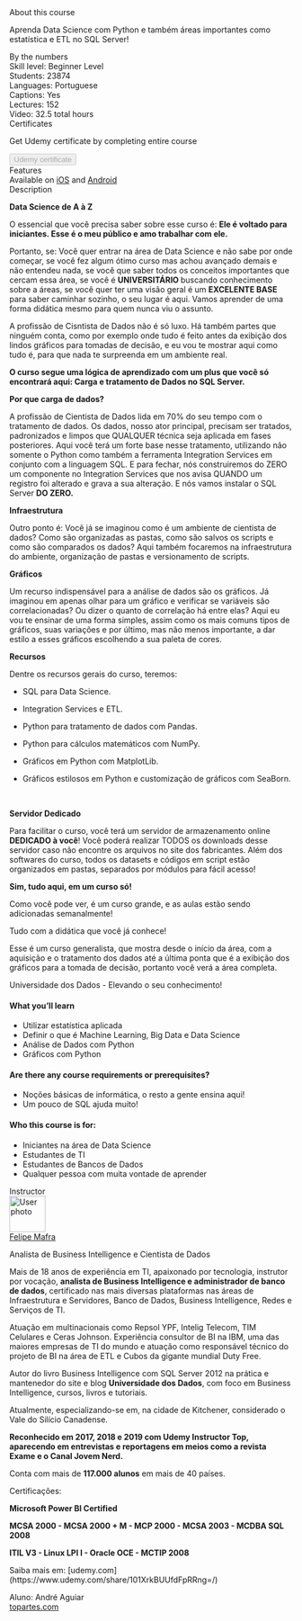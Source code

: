 <div class="course-overview--container--2OKKD" data-purpose="dashboard-overview-container"><div class="course-overview--heading--290FL" data-purpose="course-headline"><div class="font-heading-lg mb-space-sm">About this course</div><p>Aprenda Data Science com Python e também áreas importantes como estatística e ETL no SQL Server!</p></div><div class="course-overview--grid-row--1nKqQ"><div>By the numbers</div><div data-purpose="course-main-stats"><div>Skill level: Beginner Level</div><div>Students: 23874</div><div>Languages: Portuguese</div><div>Captions: Yes</div></div><div data-purpose="course-additional-stats"><div>Lectures: 152</div><div>Video: 32.5 total hours</div></div></div><div class="course-overview--grid-row--1nKqQ" data-purpose="course-certificates"><div>Certificates</div><div class="course-overview--wide--37Lev"><p class="mb-space-sm">Get Udemy certificate by completing entire course</p><button href="" disabled="" target="_blank" data-purpose="get-udemy-certificate" type="button" class="course-overview--certificate-button--1_cXw btn btn-sm btn-default">Udemy certificate</button></div></div><div class="course-overview--grid-row--1nKqQ course-overview--course-features--2fF12" data-purpose="course-features"><div>Features</div><div class="course-overview--wide--37Lev"><span>Available on <a href="https://udemy.app.link/lJxTCOmer9" target="_blank" rel="noopener noreferrer">iOS</a> and <a href="https://udemy.app.link/lJxTCOmer9" target="_blank" rel="noopener noreferrer">Android</a></span></div></div><div class="course-overview--grid-row--1nKqQ"><div>Description</div><div class="course-overview--wide--37Lev course-overview--description--2m1iq" data-purpose="course-description"><div data-purpose="safely-set-inner-html:trusted-html:content"><p><strong>Data Science de A à Z</strong></p><p>O essencial que você precisa saber sobre esse curso é: <strong>Ele é voltado para iniciantes. Esse é o meu público e amo trabalhar com ele.</strong></p><p>Portanto, se: Você quer entrar na área de Data Science e não sabe por onde começar, se você fez algum ótimo curso mas achou avançado demais e não entendeu nada, se você que saber todos os conceitos importantes que cercam essa área, se você é <strong>UNIVERSITÁRIO </strong>buscando conhecimento sobre a áreas,&nbsp;se você quer ter uma visão geral é um <strong>EXCELENTE BASE </strong>para saber caminhar sozinho, o seu lugar é aqui. Vamos aprender de uma forma didática mesmo para quem nunca viu o assunto.</p><p>A profissão de Cisntista de Dados não é só luxo. Há também partes que ninguém conta, como por exemplo onde tudo é feito antes da exibição dos lindos gráficos para tomadas de decisão, e eu vou te mostrar aqui como tudo é, para que nada te surpreenda em um ambiente real.</p><p><strong>O curso segue uma lógica de aprendizado com um plus que você só encontrará aqui: Carga e tratamento de Dados no SQL Server.</strong></p><p><strong>Por que carga de dados? </strong></p><p>A profissão de Cientista de Dados lida em 70% do seu tempo com o tratamento de dados. Os dados, nosso ator principal, precisam ser tratados, padronizados e limpos que QUALQUER técnica seja aplicada em fases posteriores. Aqui você terá um forte base nesse tratamento, utilizando não somente o Python como também a ferramenta Integration Services em conjunto com a linguagem SQL. E para fechar, nós construiremos do ZERO um componente no Integration Services que nos avisa QUANDO um registro foi alterado e grava a sua alteração. E nós vamos instalar o SQL Server <strong>DO&nbsp;ZERO.</strong></p><p><strong>Infraestrutura</strong></p><p>Outro ponto é: Você já se imaginou como é um ambiente de cientista de dados? Como são organizadas as pastas, como são salvos os scripts e como são comparados os dados? Aqui também focaremos na infraestrutura do ambiente, organização de pastas e versionamento de scripts.</p><p><strong>Gráficos</strong></p><p>Um recurso indispensável para a análise de dados são os gráficos. Já imaginou em apenas olhar para um gráfico e verificar se variáveis são correlacionadas? Ou dizer o quanto de correlação há entre elas? Aqui eu vou te ensinar de uma forma simples, assim como os mais comuns tipos de gráficos, suas variações e por último, mas não menos importante, a dar estilo a esses gráficos escolhendo a sua paleta de cores.</p><p><strong>Recursos</strong></p><p>Dentre os recursos gerais do curso, teremos:</p><ul><li><p>SQL para Data Science.</p></li><li><p>Integration Services e ETL.</p></li><li><p>Python para tratamento de dados com Pandas.</p></li><li><p>Python para cálculos matemáticos com NumPy.</p></li><li><p>Gráficos em Python com MatplotLib.</p></li><li><p>Gráficos estilosos em Python e customização de gráficos com SeaBorn.</p><p><br></p></li></ul><p><strong>Servidor Dedicado</strong></p><p>Para facilitar o curso, você terá um servidor de armazenamento online <strong>DEDICADO à você</strong>! Você poderá realizar TODOS os downloads desse servidor caso não encontre os arquivos no site dos fabricantes. Além dos softwares do curso, todos os datasets e códigos em script estão organizados em pastas, separados por módulos para fácil acesso!</p><p><strong>Sim, tudo aqui, em um curso só!</strong></p><p>Como você pode ver, é um curso grande, e as aulas estão sendo adicionadas semanalmente!</p><p>Tudo com a didática que você já conhece!</p><p>Esse é um curso generalista, que mostra desde o início da área, com a aquisição e o tratamento dos dados até a última ponta que é a exibição dos gráficos para a tomada de decisão, portanto você verá a área completa.</p><p>Universidade dos Dados - Elevando o seu conhecimento!</p></div><h4>What you’ll learn</h4><ul><li>Utilizar estatística aplicada</li><li>Definir o que é Machine Learning, Big Data e Data Science</li><li>Análise de Dados com Python</li><li>Gráficos com Python</li></ul><h4>Are there any course requirements or prerequisites?</h4><ul><li>Noções básicas de informática, o resto a gente ensina aqui!</li><li>Um pouco de SQL ajuda muito!</li></ul><h4>Who this course is for:</h4><ul><li>Iniciantes na área de Data Science</li><li>Estudantes de TI</li><li>Estudantes de Bancos de Dados</li><li>Qualquer pessoa com muita vontade de aprender</li></ul></div></div><div class="course-overview--grid-row--1nKqQ"><div>Instructor</div><div class="course-overview--wide--37Lev"><div class="instructor-profile--header-row--n0Prm"><img alt="User photo" aria-label="User photo" class="user-avatar user-avatar--image" data-purpose="user-avatar" height="64" width="64" src="https://img-a.udemycdn.com/user/200_H/21994690_5fad_3.jpg"><div class="instructor-profile--title-wrapper--2V1u6"><div class="instructor-profile--title--1rlDt"><a href="/user/felipe-mafra-dos-santos/" data-purpose="instructor-url">Felipe Mafra</a></div><p>Analista de Business Intelligence e Cientista de Dados</p></div></div><div class="instructor-profile--social-links-row--14uvr"><a href="https://www.facebook.com/universidadedosdados" class="instructor-profile--social-profile-btn--fs2ve" target="_blank" rel="noopener noreferrer nofollow"><span aria-label="Facebook" class="udi udi-facebook"></span></a><a href="https://linkedin.com/https://www.linkedin.com/in/felipe-mafra-7a39ab26?trk=hp-identity-name" class="instructor-profile--social-profile-btn--fs2ve" target="_blank" rel="noopener noreferrer nofollow"><span aria-label="LinkedIn" class="udi udi-linkedin"></span></a><a href="https://www.youtube.com/unidados" class="instructor-profile--social-profile-btn--fs2ve" target="_blank" rel="noopener noreferrer nofollow"><span aria-label="YouTube" class="udi udi-youtube"></span></a><a href="http://www.universidadedosdados.com.br" class="instructor-profile--social-profile-btn--fs2ve" target="_blank" rel="noopener noreferrer nofollow"><span aria-label="Personal website" class="udi udi-globe"></span></a></div><div class="instructor-profile--description--vCsKv"><div data-purpose="safely-set-inner-html:trusted-html:content"><p>Mais de 18 anos de experiência em TI, apaixonado por tecnologia, instrutor por vocação, <strong>analista de Business Intelligence e administrador de banco de dados</strong>, certificado nas mais diversas plataformas nas áreas de Infraestrutura e Servidores, Banco de Dados, Business Intelligence, Redes e Serviços de TI.</p><p>Atuação em multinacionais como Repsol YPF, Intelig Telecom, TIM Celulares e Ceras&nbsp;Johnson. Experiência consultor de BI&nbsp;na IBM, uma das maiores empresas de TI do mundo e atuação como responsável técnico do projeto de BI na área de ETL e Cubos da gigante mundial Duty Free.</p><p>Autor do livro Business Intelligence com SQL Server 2012 na prática e mantenedor do site e blog <strong>Universidade dos Dados</strong>, com foco em Business Intelligence, cursos, livros e tutoriais.</p><p>Atualmente, especializando-se em, na cidade de Kitchener, considerado o Vale do Silício Canadense.</p><p><strong>Reconhecido em 2017, 2018 e 2019 com Udemy Instructor Top, aparecendo em entrevistas e reportagens em meios como a revista Exame e o Canal Jovem Nerd.</strong></p><p>Conta com mais de <strong>117.000 alunos</strong> em mais de 40 países.</p><p>Certificações:&nbsp;</p><p><strong>Microsoft Power BI Certified</strong></p><p><strong>MCSA 2000 -&nbsp;MCSA 2000 + M -&nbsp;MCP 2000 -&nbsp;MCSA 2003 -&nbsp;MCDBA SQL 2008</strong></p><p><strong>ITIL V3 -&nbsp;Linux LPI I -&nbsp;Oracle OCE -&nbsp;MCTIP 2008</strong></p></div></div></div></div></div> 
Saiba mais em: [udemy.com](https://www.udemy.com/share/101XrkBUUfdFpRRng=/)
 
 Aluno: André Aguiar<br />
[topartes.com](http://topartes.com)

